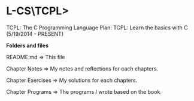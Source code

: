 L-CS\TCPL\>
====

TCPL: The C Programming Language
Plan: TCPL: Learn the basics with C (5/19/2014 - PRESENT)

**Folders and files**
  
  README.md => This file
  
  Chapter Notes => My notes and reflections for each chapters.
  
  Chapter Exercises => My solutions for each chapters.
  
  Chapter Programs => The programs I wrote based on the book.
  

